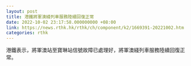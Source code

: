 ```yaml
---
layout: post
title: 港鐵將軍澳綫列車服務陸續回復正常
date: 2022-10-02 23:17:58.000000000 +08:00
link: https://news.rthk.hk/rthk/ch/component/k2/1669391-20221002.htm
categories: rthk
---
```


港鐵表示，將軍澳站至寶琳站信號故障已處理好，將軍澳綫列車服務陸續回復正常。
